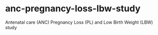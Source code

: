# anc-pregnancy-loss-lbw-study
Antenatal care (ANC) Pregnancy Loss (PL) and Low Birth Weight (LBW) study 
